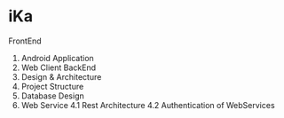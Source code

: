 # iKa
FrontEnd
  1. Android Application 
  2. Web Client
BackEnd
 1. Design & Architecture 
 2. Project Structure
 3. Database Design
 4. Web Service
    4.1 Rest Architecture
    4.2 Authentication of WebServices
